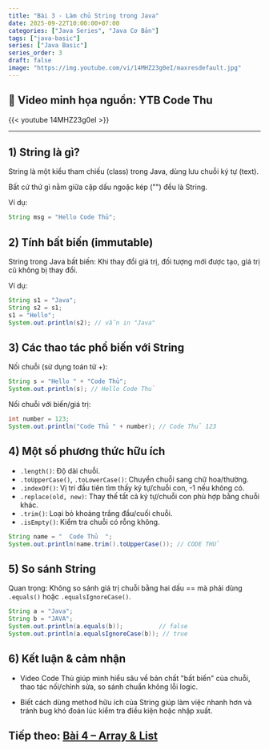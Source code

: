 ```yaml
---
title: "Bài 3 - Làm chủ String trong Java"
date: 2025-09-22T10:00:00+07:00
categories: ["Java Series", "Java Cơ Bản"]
tags: ["java-basic"]
series: ["Java Basic"]
series_order: 3
draft: false
image: "https://img.youtube.com/vi/14MHZ23g0eI/maxresdefault.jpg"
---
```


## 🎥 Video minh họa nguồn: YTB Code Thu
{{< youtube 14MHZ23g0eI >}}

---

## 1) String là gì?
String là một kiểu tham chiếu (class) trong Java, dùng lưu chuỗi ký tự (text).

Bất cứ thứ gì nằm giữa cặp dấu ngoặc kép ("") đều là String.

Ví dụ:

```java
String msg = "Hello Code Thủ";
```

## 2) Tính bất biến (immutable)
String trong Java bất biến: Khi thay đổi giá trị, đối tượng mới được tạo, giá trị cũ không bị thay đổi.

Ví dụ:

```java
String s1 = "Java";
String s2 = s1;
s1 = "Hello";
System.out.println(s2); // vẫn in "Java"
```

## 3) Các thao tác phổ biến với String
Nối chuỗi (sử dụng toán tử +):

```java
String s = "Hello " + "Code Thủ";
System.out.println(s); // Hello Code Thủ
```

Nối chuỗi với biến/giá trị:

```java
int number = 123;
System.out.println("Code Thủ " + number); // Code Thủ 123
```

## 4) Một số phương thức hữu ích
- `.length()`: Độ dài chuỗi.
- `.toUpperCase()`, `.toLowerCase()`: Chuyển chuỗi sang chữ hoa/thường.
- `.indexOf()`: Vị trí đầu tiên tìm thấy ký tự/chuỗi con, -1 nếu không có.
- `.replace(old, new)`: Thay thế tất cả ký tự/chuỗi con phù hợp bằng chuỗi khác.
- `.trim()`: Loại bỏ khoảng trắng đầu/cuối chuỗi.
- `.isEmpty()`: Kiểm tra chuỗi có rỗng không.

```java
String name = "  Code Thủ  ";
System.out.println(name.trim().toUpperCase()); // CODE THỦ
```

## 5) So sánh String
Quan trọng: Không so sánh giá trị chuỗi bằng hai dấu == mà phải dùng `.equals()` hoặc `.equalsIgnoreCase()`.

```java
String a = "Java";
String b = "JAVA";
System.out.println(a.equals(b));          // false
System.out.println(a.equalsIgnoreCase(b)); // true
```

## 6) Kết luận & cảm nhận
- Video Code Thủ giúp mình hiểu sâu về bản chất "bất biến" của chuỗi, thao tác nối/chỉnh sửa, so sánh chuẩn không lỗi logic.

- Biết cách dùng method hữu ích của String giúp làm việc nhanh hơn và tránh bug khó đoán lúc kiểm tra điều kiện hoặc nhập xuất.

## Tiếp theo: [Bài 4 – Array & List](/Myblog/p/java_bai4/)